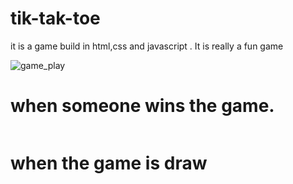 # tik-tak-toe
it is a game build in html,css and javascript . It is really a fun game

![game_play]()

# when someone wins the game.

![]()

# when the game is draw
![]()
